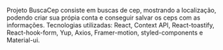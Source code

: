 Projeto BuscaCep consiste em buscas de cep, mostrando a localização, podendo criar sua própia conta e conseguir salvar os ceps com as informações.
Tecnologias utilizadas: React, Context API, React-toastify, React-hook-form, Yup, Axios, Framer-motion, styled-components e Material-ui.
